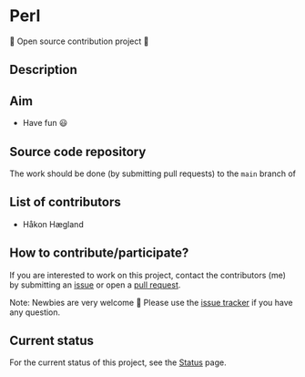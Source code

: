 # Perl

:camel: Open source contribution project :camel:

## Description


## Aim

- Have fun :smiley:

## Source code repository

The work should be done (by submitting pull requests)
to the `main` branch
of

## List of contributors

- Håkon Hægland

## How to contribute/participate?

If you are interested to work on this project, contact the
contributors (me) by submitting an [issue](https://github.com/hakonhagland/vs-code-perl-xs-syntax-project/issues) or open a [pull request](https://github.com/hakonhagland/vs-code-perl-xs-syntax-project/pulls).

Note: Newbies are very welcome :baby: Please use
the
[issue tracker](https://github.com/hakonhagland/vs-code-perl-xs-syntax-project/issues) if
you have any question.

## Current status

For the current status of this project, see the [Status](Status.md) page.
